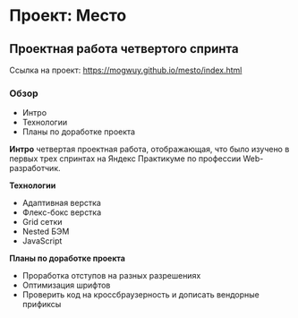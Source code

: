 # Проект: Место
## Проектная работа четвертого спринта
Ссылка на проект: https://mogwuy.github.io/mesto/index.html

### Обзор
* Интро
* Технологии
* Планы по доработке проекта

**Интро**
четвертая проектная работа, отображающая, что было изучено в первых трех спринтах на Яндекс Практикуме по профессии Web-разработчик.

**Технологии**
- Адаптивная верстка
- Флекс-бокс верстка
- Grid сетки
- Nested БЭМ
- JavaScript

**Планы по доработке проекта**
- Проработка отступов на разных разрешениях
- Оптимизация шрифтов
- Проверить код на кроссбраузерность и дописать вендорные прификсы